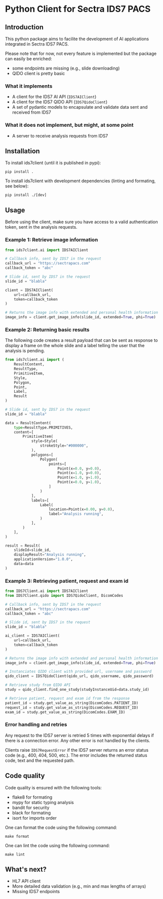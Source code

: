 # Python Client for Sectra IDS7 PACS

## Introduction

This python package aims to facilite the development of AI applications integrated in Sectra IDS7 PACS.

Please note that for now, not every feature is implemented but the package can easily be enriched:

* some endpoints are missing (e.g., slide downloading)
* QIDO client is pretty basic

### What it implements

* A client for the IDS7 AI API (`IDS7AIClient`)
* A client for the IDS7 QIDO API (`IDS7QidoClient`)
* A set of pydantic models to encapsulate and validate data sent and received from IDS7


### What it does not implement, but might, at some point

* A server to receive analysis requests from IDS7

## Installation

To install ids7client (until it is published in pypi):

```pip install .```

To install ids7client with development dependencies (linting and formating, see below):

```pip install ./[dev]```

## Usage

Before using the client, make sure you have access to a valid authentication token, sent in the analysis requests.

### Example 1: Retrieve image information

```python
from ids7client.ai import IDS7AIClient

# Callback info, sent by IDS7 in the request
callback_url = "https://sectrapacs.com"
callback_token = "abc"

# Slide id, sent by IDS7 in the request
slide_id = "blabla"

client = IDS7AIClient(
    url=callback_url,
    token=callback_token
)

# Returns the image info with extended and personal health information data
image_info = client.get_image_info(slide_id, extended=True, phi=True)
```

### Example 2: Returning basic results

The following code creates a result payload that can be sent as response to display a frame on the whole slide and a label telling the user that the analysis is pending.

```python
from ids7client.ai import (
    ResultContent,
    ResultType,
    PrimitiveItem,
    Style,
    Polygon,
    Point,
    Label,
    Result
)

# Slide id, sent by IDS7 in the request
slide_id = "blabla"

data = ResultContent(
    type=ResultType.PRIMITIVES,
    content=[
        PrimitiveItem(
            style=Style(
                strokeStyle="#000000",
            ),
            polygons=[
                Polygon(
                    points=[
                        Point(x=0.0, y=0.0),
                        Point(x=1.0, y=0.0),
                        Point(x=1.0, y=1.0),
                        Point(x=0.0, y=1.0),
                    ]
                )
            ],
            labels=[
                Label(
                    location=Point(x=0.00, y=0.0),
                    label="Analysis running",
                )
            ],
        )
    ],
)

result = Result(
    slideId=slide_id,
    displayResult="Analysis running",
    applicationVersion="1.0.0",
    data=data
)
```

### Example 3: Retrieving patient, request and exam id

```python
from IDS7Client.ai import IDS7AIClient
from IDS7Client.qido import IDS7QidoClient, DicomCodes

# Callback info, sent by IDS7 in the request
callback_url = "https://sectrapacs.com"
callback_token = "abc"

# Slide id, sent by IDS7 in the request
slide_id = "blabla"

ai_client = IDS7AIClient(
    url=callback_url,
    token=callback_token
)

# Returns the image info with extended and personal health information data
image_info = client.get_image_info(slide_id, extended=True, phi=True)

# Instanciates QIDO client with provided url, username and password
qido_client = IDS7QidoClient(qido_url, qido_username, qido_password)

# Retrieve study from QIDO API
study = qido_client.find_one_study(studyInstanceUid=data.study_id)

# Retrieve patient, request and exam id from the response
patient_id = study.get_value_as_string(DicomCodes.PATIENT_ID)
request_id = study.get_value_as_string(DicomCodes.REQUEST_ID)
exam_id = study.get_value_as_string(DicomCodes.EXAM_ID)
```

### Error handling and retries

Any request to the IDS7 server is retried 5 times with exponential delays if there is a connection error. Any other error is not handled by the clients.

Clients raise `IDS7RequestError` if the IDS7 server returns an error status code (e.g., 400, 404, 500, etc.). The error includes the returned status code, text and the requested path.

## Code quality

Code quality is ensured with the following tools:

* flake8 for formating
* mypy for static typing analysis
* bandit for security
* black for formating
* isort for imports order

One can format the code using the following command:

```make format```

One can lint the code using the following command:

```make lint```


## What's next?

* HL7 API client
* More detailed data validation (e.g., min and max lengths of arrays)
* Missing IDS7 endpoints